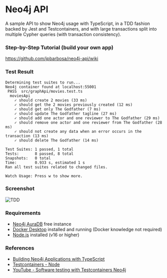 # Neo4j API

A sample API to show Neo4j usage with TypeScript, in a TDD fashion backed by Jest and Testcontainers, and with large transactions split into multiple Cypher queries (with transaction consistency).

### Step-by-Step Tutorial (build your own app)

https://github.com/jpbarbosa/neo4j-api/wiki

### Test Result

```
Determining test suites to run...
Neo4j container found at localhost:55001
 PASS  src/graphApi/movies.test.ts
  moviesApi
    ✓ should create 2 movies (33 ms)
    ✓ should get the 2 movies previously created (12 ms)
    ✓ should get only The Godfather (7 ms)
    ✓ should update The Godfather tagline (27 ms)
    ✓ should add one actor and one reviewer to The Godfather (29 ms)
    ✓ should remove one actor and one reviewer from The Godfather (28 ms)
    ✓ should not create any data when an error occurs in the transaction (13 ms)
    ✓ should delete The Godfather (14 ms)

Test Suites: 1 passed, 1 total
Tests:       8 passed, 8 total
Snapshots:   0 total
Time:        0.933 s, estimated 1 s
Ran all test suites related to changed files.

Watch Usage: Press w to show more.
```

### Screenshot

![TDD](https://user-images.githubusercontent.com/2099381/204643928-6e9af6d4-fcbb-4841-9dc7-e17872995e22.gif)

### Requirements

- [Neo4j AuraDB](https://neo4j.com/cloud/platform/aura-graph-database/) free instance
- [Docker Desktop](https://www.docker.com/) installed and running (Docker knowledge not required)
- [Node.js](https://nodejs.org/en/) installed (v16 or higher)

### References

- [Building Neo4j Applications with TypeScript](https://graphacademy.neo4j.com/courses/app-typescript)
- [Testcontainers - Node](https://github.com/testcontainers/testcontainers-node)
- [YouTube - Software testing with Testcontainers Neo4j](https://youtu.be/1Hwv_YEytsE)
